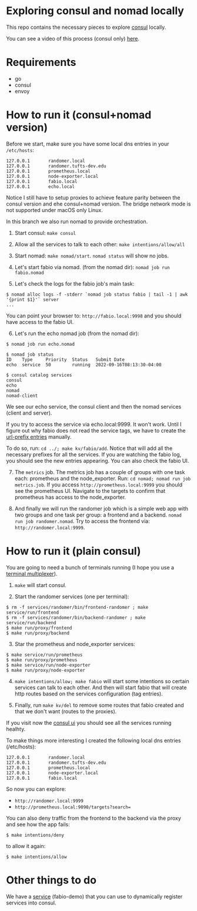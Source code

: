 
# Exploring consul and nomad locally

This repo contains the necessary pieces to explore [consul](https://www.hashicorp.com/products/consul) locally.

You can see a video of this process (consul only) [here](https://vimeo.com/manage/videos/748180645).

# Requirements

- go
- consul
- envoy

# How to run it (consul+nomad version)

Before we start, make sure you have some local dns entries in your `/etc/hosts`:

```
127.0.0.1       randomer.local
127.0.0.1       randomer.tufts-dev.edu
127.0.0.1       prometheus.local
127.0.0.1       node-exporter.local
127.0.0.1       fabio.local
127.0.0.1       echo.local
```

Notice I still have to setup proxies to achieve feature parity between the consul version and
ehe consul+nomad version. The bridge network mode is not supported under macOS only Linux.

In this branch we also run nomad to provide orchestration.

1. Start consul: `make consul`

2. Allow all the services to talk to each other: `make intentions/allow/all`

3. Start nomad: `make nomad/start`. `nomad status` will show no jobs.

4. Let's start fabio via nomad. (from the nomad dir): `nomad job run fabio.nomad`

5. Let's check the logs for the fabio job's main task:

```
$ nomad alloc logs -f -stderr `nomad job status fabio | tail -1 | awk '{print $1}'` server
...
```

You can point your browser to: `http://fabio.local:9998` and you should have access to the
fabio UI.

6. Let's run the echo nomad job (from the nomad dir):

```
$ nomad job run echo.nomad

$ nomad job status
ID    Type     Priority  Status   Submit Date
echo  service  50        running  2022-09-16T08:13:30-04:00

$ consul catalog services
consul
echo
nomad
nomad-client
```

We see our echo service, the consul client and then
the nomad services (client and server).

If you try to access the service via echo.local:9999. It won't work. Until I figure out why fabio
does not read the service tags, we have to create the [url-prefix entries](https://fabiolb.net/quickstart/)
manually.

To do so, run: `cd ../; make kv/fabio/add`. Notice that will add all the necessary prefixes for all the
services. If you are watching the fabio log, you should see the new entries appearing. You can also check the
fabio UI.

7. The `metrics` job. The metrics job has a couple of groups with one task each: prometheus and the node_exporter.
Run: `cd nomad; nomad run job metrics.job`. If you access `http://prometheus.local:9999` you should see the prometheus
UI. Navigate to the targets to confirm that prometheus has access to the node_exporter.

8. And finally we will run the randomer job which is a simple web app with two groups and one task
per group: a frontend and a backend. `nomad run job randomer.nomad`. Try to access the frontend via:
`http://randomer.local:9999`.

# How to run it (plain consul)

You are going to need a bunch of terminals running (I hope you use a [terminal multiplexer](https://github.com/tmux/tmux)).

1. `make` will start consul.

2. Start the randomer services (one per terminal):
  ```
  $ rm -f services/randomer/bin/frontend-randomer ; make service/run/frontend
  $ rm -f services/randomer/bin/backend-randomer ; make service/run/backend
  $ make run/proxy/frontend
  $ make run/proxy/backend
  ```

3. Star the prometheus and node_exporter services:
  ```
  $ make service/run/prometheus
  $ make run/proxy/prometheus
  $ make service/run/node-exporter
  $ make run/proxy/node-exporter
  ```

4. `make intentions/allow; make fabio` will start some intentions so certain services can talk to each other.
And then will start fabio that will create http routes based on the services configuration (tag entries).

5. Finally, run `make kv/del` to remove some routes that fabio created and that we don't want (routes to the
proxies).

If you visit now the [consul ui](http://localhost:8500) you should see all the services running healhty.

To make things more interesting I created the following local dns entries (/etc/hosts):

```
127.0.0.1       randomer.local
127.0.0.1       randomer.tufts-dev.edu
127.0.0.1       prometheus.local
127.0.0.1       node-exporter.local
127.0.0.1       fabio.local
```

So now you can explore:

- `http://randomer.local:9999`
- `http://prometheus.local:9090/targets?search=`

You can also deny traffic from the frontend to the backend via the proxy and see how the app fails:

`$ make intentions/deny`

to allow it again:

`$ make intentions/allow`

# Other things to do

We have a [service](https://github.com/fabiolb/fabio/blob/master/demo/server/server.go) (fabio-demo)
that you can use to dynamically register services into consul.


